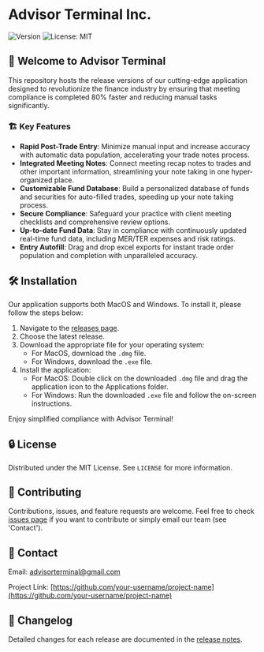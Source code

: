 # Advisor Terminal Inc.

![Version](https://img.shields.io/badge/version-1.0.0-blue.svg?cacheSeconds=2592000)
![License: MIT](https://img.shields.io/badge/License-MIT-yellow.svg)

## 🚀 Welcome to Advisor Terminal

This repository hosts the release versions of our cutting-edge application designed to revolutionize the finance industry by ensuring that meeting compliance is completed 80% faster and reducing manual tasks significantly.

### 🏗️ Key Features

- **Rapid Post-Trade Entry**: Minimize manual input and increase accuracy with automatic data population, accelerating your trade notes process.
- **Integrated Meeting Notes**: Connect meeting recap notes to trades and other important information, streamlining your note taking in one hyper-organized place.
- **Customizable Fund Database**: Build a personalized database of funds and securities for auto-filled trades, speeding up your note taking process.
- **Secure Compliance**: Safeguard your practice with client meeting checklists and comprehensive review options.
- **Up-to-date Fund Data**: Stay in compliance with continuously updated real-time fund data, including MER/TER expenses and risk ratings.
- **Entry Autofill**: Drag and drop excel exports for instant trade order population and completion with unparalleled accuracy.

## 🛠️ Installation

Our application supports both MacOS and Windows. To install it, please follow the steps below:

1. Navigate to the [releases page](https://github.com/your-username/project-name/releases).
2. Choose the latest release.
3. Download the appropriate file for your operating system:
   - For MacOS, download the `.dmg` file.
   - For Windows, download the `.exe` file.
4. Install the application:
   - For MacOS: Double click on the downloaded `.dmg` file and drag the application icon to the Applications folder.
   - For Windows: Run the downloaded `.exe` file and follow the on-screen instructions.

Enjoy simplified compliance with Advisor Terminal!

## 🔒 License

Distributed under the MIT License. See `LICENSE` for more information.

## 🤝 Contributing

Contributions, issues, and feature requests are welcome. Feel free to check [issues page](https://github.com/your-username/project-name/issues) if you want to contribute or simply email our team (see 'Contact').

## 📧 Contact

Email: advisorterminal@gmail.com

Project Link: [https://github.com/your-username/project-name](https://github.com/your-username/project-name)

## 📝 Changelog

Detailed changes for each release are documented in the [release notes](https://github.com/your-username/project-name/releases).
